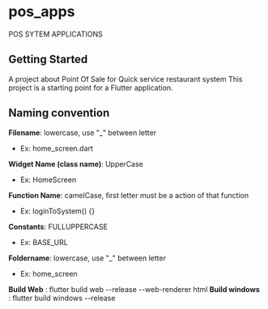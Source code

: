 # pos_apps

POS SYTEM APPLICATIONS

## Getting Started

A project about Point Of Sale for Quick service restaurant system
This project is a starting point for a Flutter application.


## Naming convention

**Filename**: lowercase, use "_" between letter
 - Ex: home_screen.dart

**Widget Name (class name)**: UpperCase
 - Ex: HomeScreen

**Function Name**: camelCase, first letter must be a action of that function
 - Ex: loginToSystem() {}

**Constants**: FULLUPPERCASE
 - Ex: BASE_URL 

**Foldername**: lowercase, use "_" between letter
  - Ex: home_screen

**Build Web** : flutter build web --release --web-renderer html
**Build windows** : flutter build windows --release